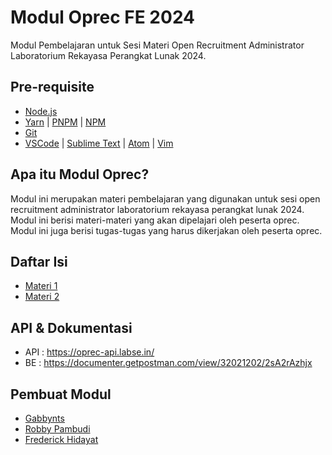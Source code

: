 # Modul Oprec FE 2024

Modul Pembelajaran untuk Sesi Materi Open Recruitment Administrator Laboratorium Rekayasa Perangkat Lunak 2024.

## Pre-requisite

- [Node.js](https://nodejs.org/en/)
- [Yarn](https://yarnpkg.com/) | [PNPM](https://pnpm.io/) | [NPM](https://www.npmjs.com/)
- [Git](https://git-scm.com/)
- [VSCode](https://code.visualstudio.com/) | [Sublime Text](https://www.sublimetext.com/) | [Atom](https://atom.io/) | [Vim](https://www.vim.org/)

## Apa itu Modul Oprec?

Modul ini merupakan materi pembelajaran yang digunakan untuk sesi open recruitment administrator laboratorium rekayasa perangkat lunak 2024. Modul ini berisi materi-materi yang akan dipelajari oleh peserta oprec. Modul ini juga berisi tugas-tugas yang harus dikerjakan oleh peserta oprec.


## Daftar Isi

- [Materi 1](./Materi_1-Tentang-Frontend.md)
- [Materi 2](./Materi_2-Mendalami-Frontend.md)

## API & Dokumentasi

- API : https://oprec-api.labse.in/
- BE : https://documenter.getpostman.com/view/32021202/2sA2rAzhjx

## Pembuat Modul

- [Gabbynts](https://github.com/gabbynts)
- [Robby Pambudi](https://github.com/robbypambudi)
- [Frederick Hidayat](https://github.com/mrHermes)
